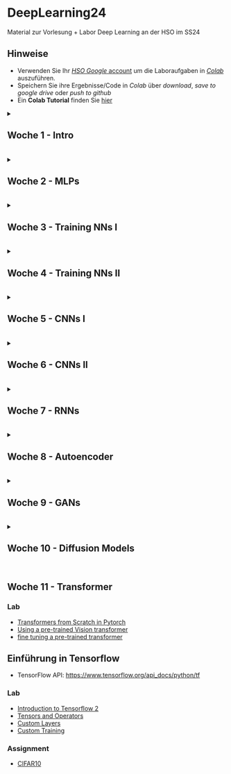 # DeepLearning24
Material zur Vorlesung + Labor Deep Learning an der HSO im SS24

## Hinweise
* Verwenden Sie Ihr [*HSO Google* account](https://hilfe.cit.hs-offenburg.de/confluence/citpublic/google-workspace-hilfeseiten) um die Laboraufgaben in [*Colab*](https://colab.research.google.com) auszuführen.
* Speichern Sie ihre Ergebnisse/Code in *Colab* über *download*, *save to google drive* oder *push to github*
* Ein **Colab Tutorial** finden Sie [hier](https://colab.research.google.com/)

<details>
<summary> <H2> Woche 1 - Intro </H2><BR></summary>

### Lab
* [CIFAR10 Challenge](https://colab.research.google.com/github/keuperj/DeepLearning24/blob/main/week_1/CIFAR10-ShallowLearning.ipynb)

</details>
<details>
<summary> <H2> Woche 2 - MLPs </H2><BR></summary>

### Lab
* [Assignment: simple Perceptron](https://colab.research.google.com/github/keuperj/DeepLearning24/blob/main/week_2/A_simple_Perceptron_in_NumPy.ipynb) --> [solition](https://colab.research.google.com/github/keuperj/DeepLearning24/blob/main/week_2/A_simple_Perceptron_in_NumPy_solution.ipynb) 
* [Assignment: Multi Class Perceptrons](https://colab.research.google.com/github/keuperj/DeepLearning24/blob/main/week_2/Multi_Class_Perceptrons.ipynb) --> [solution](https://colab.research.google.com/github/keuperj/DeepLearning24/blob/main/week_2/Multi_Class_Perceptrons_solution.ipynb)


</details>
<details>
<summary> <H2> Woche 3 - Training NNs I </H2><BR></summary>

### Vorlesung
* [Training a simple Perceptron](https://colab.research.google.com/github/keuperj/DeepLearning24/blob/main/week_3/Training%20_a_simple_Perceptron_in_NumPy.ipynb)

### Lab
* [Intro PyTorch tensors](https://colab.research.google.com/github/keuperj/DeepLearning24/blob/main/week_3/Lab_01_pytorch_tensors.ipynb) 
* [Perceptron in PyTorch](https://colab.research.google.com/github/keuperj/DeepLearning24/blob/main/week_3/Lab_02_a_perceptron_in_PyTorch.ipynb) 

### Assignment
* [Assignment: XOR](https://colab.research.google.com/github/keuperj/DeepLearning24/blob/main/week_3/Assignment_Basic_MLP_in_Pytorch.ipynb) -> [solution](https://colab.research.google.com/github/keuperj/DeepLearning24/blob/main/week_3/Assignment_Basic_MLP_in_Pytorch_solution.ipynb)
* [Assignment: CIFAR10](https://colab.research.google.com/github/keuperj/DeepLearning24/blob/main/week_3/Assignment_CIFAR10_MLP.ipynb)  -> [solution](https://colab.research.google.com/github/keuperj/DeepLearning24/blob/main/week_3/Assignment_CIFAR10_MLP_solution.ipynb)

</details>
<details>
<summary> <H2> Woche 4 - Training NNs II </H2><BR></summary>

### Lab
* [Interactive Training Playground](https://playground.tensorflow.org/)
* [TensorBoard with PyTorch on Colab tutorial](https://colab.research.google.com/github/keuperj/DeepLearning24/blob/main/week_4/tensorboard_with_pytorch.ipynb)
* (optional) [PyTorch AutoGrad](https://colab.research.google.com/github/keuperj/DeepLearning24/blob/main/week_4/autograd_tutorial.ipynb)

### Assignment 
* [Assignment: Optimizing and Analyzing NN Training](https://colab.research.google.com/github/keuperj/DeepLearning24/blob/main/week_4/Assignment_CIFAR10_MLP_optimization.ipynb) 

</details>
<details>
<summary> <H2> Woche 5 - CNNs I </H2><BR></summary>
  

### Lab
* [PyTorch Data Loader](https://colab.research.google.com/github/keuperj/DeepLearning24/blob/main/week_5/lab_pytorch_data_loader.ipynb)

### Assignment
* [Assignment: CIFAR10 with AlexNet](https://colab.research.google.com/github/keuperj/DeepLearning24/blob/main/week_5/Assignment_1_cifar10_CNN.ipynb) -> [solution](https://colab.research.google.com/github/keuperj/DeepLearning24/blob/main/week_5/Assignment_1_cifar10_CNN_solution.ipynb)

</details>
<details>
<summary> <H2> Woche 6 - CNNs II </H2><BR></summary>

### Assignment
* [Assignment: PyTorch Model Zoo](https://colab.research.google.com/github/keuperj/DeepLearning24/blob/main/week_6/Assignment_2_PyTorch_Model_Zoo.ipynb) -> [solution](https://colab.research.google.com/github/keuperj/DeepLearning24/blob/main/week_6/Assignment_2_PyTorch_Model_Zoo_solution.ipynb) 

</details>
<details>
<summary> <H2>Woche 7 - RNNs </H2><BR></summary>


### Lab
* [LSTMs with PyTorch](https://colab.research.google.com/github/keuperj/DeepLearning24/blob/main/week_7/Lab_Time_Series_Prediction_with_LSTM_Using_PyTorch.ipynb) 

### Assignments
* [Stock Price Prediction](https://colab.research.google.com/github/keuperj/DeepLearning24/blob/main/week_7/Assignemnt_stock-price.ipynb)


</details>

<details>
<summary> <H2>Woche 8 - Autoencoder </H2><BR></summary>
  
### Links:
* PyTorch augmentation transformations: https://pytorch.org/vision/stable/transforms.html
* PyTorch AutoAugmentation: https://pytorch.org/vision/main/generated/torchvision.transforms.AutoAugment.html

### Assignent
* [AutoEncoder on MNIST](https://colab.research.google.com/github/keuperj/DeepLearning24/blob/main/week_8/Assignment_AE_MNIST.ipynb) 
</details>

<details>
<summary> <H2>Woche 9 - GANs </H2><BR></summary>

### Lab
* [DC-GAN on CIFAR10](https://colab.research.google.com/github/keuperj/DeepLearning24/blob/main/week_9/DCGAN_CIFAR10.ipynb)

### Assignment
* [GAN on MNIST](https://colab.research.google.com/github/keuperj/DeepLearning24/blob/main/week_9/assignment_mnistGAN.ipynb)

</details>

<details>
<summary> <H2>Woche 10 - Diffusion Models </H2><BR></summary>

#### Lab
* [Stable Diffusion Demo](https://colab.research.google.com/github/huggingface/notebooks/blob/main/diffusers/stable_diffusion.ipynb)

### Assignment
* [DDPM from scratch](https://colab.research.google.com/github/keuperj/DeepLearning24/blob/main/week_10/DDPM.ipynb)

</details>

## Woche 11 - Transformer
### Lab
* [Transformers from Scratch in Pytorch](https://colab.research.google.com/github/keuperj/DeepLearning24/blob/main/week_11/transformer_tutorial.ipynb)
* [Using a pre-trained Vision transformer](https://colab.research.google.com/github/keuperj/DeepLearning24/blob/main/week_11/pre_trained_vt.ipynb)
* [fine tuning a pre-trained transformer](https://colab.research.google.com/github/keuperj/DeepLearning24/blob/main/week_11/fine_tune_pre_trained_transformer.ipynb)


## Einführung in Tensorflow
* TensorFlow API: https://www.tensorflow.org/api_docs/python/tf
### Lab
* [Introduction to Tensorflow 2](https://colab.research.google.com/github/tensorflow/docs/blob/master/site/en/tutorials/quickstart/beginner.ipynb)
* [Tensors and Operators](https://colab.research.google.com/github/tensorflow/docs/blob/master/site/en/tutorials/customization/basics.ipynb)
* [Custom Layers](https://colab.research.google.com/github/tensorflow/docs/blob/master/site/en/tutorials/customization/custom_layers.ipynb)
* [Custom Training](https://colab.research.google.com/github/tensorflow/docs/blob/master/site/en/tutorials/customization/custom_training_walkthrough.ipynb)
### Assignment
* [CIFAR10](https://colab.research.google.com/github/tensorflow/docs/blob/master/site/en/tutorials/images/cnn.ipynb)
